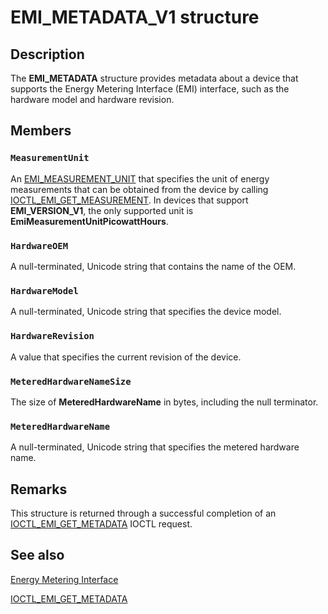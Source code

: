 # EMI_METADATA_V1 structure

## Description

The **EMI_METADATA** structure provides metadata about a device that supports the Energy Metering Interface (EMI) interface, such as the hardware model and hardware revision.

## Members

### `MeasurementUnit`

An [EMI_MEASUREMENT_UNIT](https://learn.microsoft.com/windows/desktop/api/emi/ne-emi-emi_measurement_unit) that specifies the unit of energy measurements that can be obtained from the device by calling [IOCTL_EMI_GET_MEASUREMENT](https://learn.microsoft.com/windows/desktop/api/emi/ni-emi-ioctl_emi_get_measurement). In devices that support **EMI_VERSION_V1**, the only supported unit is **EmiMeasurementUnitPicowattHours**.

### `HardwareOEM`

A null-terminated, Unicode string that contains the name of the OEM.

### `HardwareModel`

A null-terminated, Unicode string that specifies the device model.

### `HardwareRevision`

A value that specifies the current revision of the device.

### `MeteredHardwareNameSize`

The size of **MeteredHardwareName** in bytes, including the null terminator.

### `MeteredHardwareName`

A null-terminated, Unicode string that specifies the metered hardware name.

## Remarks

This structure is returned through a successful completion of an [IOCTL_EMI_GET_METADATA](https://learn.microsoft.com/windows/desktop/api/emi/ni-emi-ioctl_emi_get_metadata) IOCTL request.

## See also

[Energy Metering Interface](https://learn.microsoft.com/windows-hardware/drivers/powermeter/energy-meter-interface)

[IOCTL_EMI_GET_METADATA](https://learn.microsoft.com/windows/desktop/api/emi/ni-emi-ioctl_emi_get_metadata)
